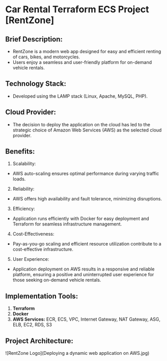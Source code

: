 # Car Rental Terraform ECS Project [RentZone]

## Brief Description:
- RentZone is a modern web app designed for easy and efficient renting of cars, bikes, and motorcycles.
- Users enjoy a seamless and user-friendly platform for on-demand vehicle rentals.

## Technology Stack:
- Developed using the LAMP stack (Linux, Apache, MySQL, PHP).
## Cloud Provider:
- The decision to deploy the application on the cloud has led to the strategic choice of Amazon Web Services (AWS) as the selected cloud provider.
## Benefits: 
1. Scalability:
- AWS auto-scaling ensures optimal performance during varying traffic loads.
2. Reliability:
- AWS offers high availability and fault tolerance, minimizing disruptions.
3. Efficiency:
- Application runs efficiently with Docker for easy deployment and Terraform for seamless infrastructure management.
4. Cost-Effectiveness:
- Pay-as-you-go scaling and efficient resource utilization contribute to a cost-effective infrastructure.
5. User Experience:
- Application deployment on AWS results in a responsive and reliable platform, ensuring a positive and uninterrupted user experience for those seeking on-demand vehicle rentals.
## Implementation Tools:
1. **Terraform**
2. **Docker**
3. **AWS Services:** ECR, ECS, VPC, Internet Gateway, NAT Gateway, ASG, ELB, EC2, RDS, S3
## Project Architecture:
![RentZone Logo](Deploying a dynamic web application on AWS.jpg)

